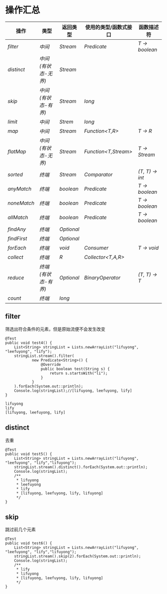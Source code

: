 # 操作汇总
| **操作**    | **类型**            | **返回类型**  | **使用的类型/函数式接口** | **函数描述符**   |
| ----------- | ------------------- | ------------- | ------------------------- | ---------------- |
| *filter*    | *中间*              | *Stream<T>*   | *Predicate<T>*            | *T -> boolean*   |
| *distinct*  | *中间(有状态-无界)* | *Stream<T>*   |                           |                  |
| *skip*      | *中间(有状态-有界)* | *Stream<T>*   | *long*                    |                  |
| *limit*     | *中间*              | *Strem<T>*    | *long*                    |                  |
| *map*       | *中间*              | *Stream<R>*   | *Function<T,R>*           | *T -> R*         |
| *flatMap*   | *中间(有状态-无界)* | *Stream<R>*   | *Function<T,Stream<R>>*   | *T -> Stream<R>* |
| *sorted*    | *终端*              | *Stream<T>*   | *Comparator<T>*           | *(T, T) -> int*  |
| *anyMatch*  | *终端*              | *boolean*     | *Predicate<T>*            | *T -> boolean*   |
| *noneMatch* | *终端*              | *boolean*     | *Predicate<T>*            | *T -> boolean*   |
| *allMatch*  | *终端*              | *boolean*     | *Predicate<T>*            | *T -> boolean*   |
| *findAny*   | *终端*              | *Optional<T>* |                           |                  |
| *findFirst* | *终端*              | *Optional<T>* |                           |                  |
| *forEach*   | *终端*              | *void*        | *Consumer<T>*             | *T -> void*      |
| *collect*   | *终端*              | *R*           | *Collector<T,A,R>*        |                  |
| *reduce*    | *终端(有状态-有界)* | *Optional<T>* | *BinaryOperator<T>*       | *(T, T) -> T*    |
| *count*     | *终端*              | *long*        |                           |                  |



## filter



筛选出符合条件的元素，但是原始流便不会发生改变



```
@Test
public void test4() {
    List<String> stringList = Lists.newArrayList("lifuyong", "leefuyong", "lify");
    stringList.stream().filter(
            new Predicate<String>() {
                @Override
                public boolean test(String s) {
                    return s.startsWith("li");
                }
            }
    ).forEach(System.out::println);
    Console.log(stringList);//[lifuyong, leefuyong, lify]
}

lifuyong
lify
[lifuyong, leefuyong, lify]

```



## distinct

去重

```
@Test
public void test5() {
    List<String> stringList = Lists.newArrayList("lifuyong", "leefuyong", "lify","lifuyong");
    stringList.stream().distinct().forEach(System.out::println);
    Console.log(stringList);
    /**
     * lifuyong
     * leefuyong
     * lify
     * [lifuyong, leefuyong, lify, lifuyong]
     */
}
```



## skip



跳过前几个元素



```
@Test
public void test6() {
    List<String> stringList = Lists.newArrayList("lifuyong", "leefuyong", "lify","lifuyong");
    stringList.stream().skip(2).forEach(System.out::println);
    Console.log(stringList);
    /**
     * lify
     * lifuyong
     * [lifuyong, leefuyong, lify, lifuyong]
     */
}
```